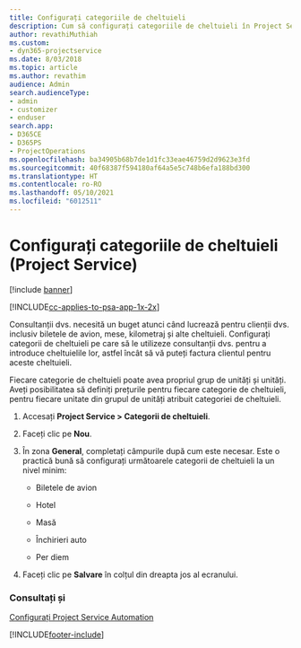 ```yaml
---
title: Configurați categoriile de cheltuieli
description: Cum să configurați categoriile de cheltuieli în Project Service
author: revathiMuthiah
ms.custom:
- dyn365-projectservice
ms.date: 8/03/2018
ms.topic: article
ms.author: revathim
audience: Admin
search.audienceType:
- admin
- customizer
- enduser
search.app:
- D365CE
- D365PS
- ProjectOperations
ms.openlocfilehash: ba34905b68b7de1d1fc33eae46759d2d9623e3fd
ms.sourcegitcommit: 40f68387f594180af64a5e5c748b6efa188bd300
ms.translationtype: HT
ms.contentlocale: ro-RO
ms.lasthandoff: 05/10/2021
ms.locfileid: "6012511"
---
```

# <a name="configure-expense-categories-project-service"></a>Configurați categoriile de cheltuieli (Project Service)

[!include [banner](../includes/psa-now-project-operations.md)]

[!INCLUDE[cc-applies-to-psa-app-1x-2x](../includes/cc-applies-to-psa-app-1x-2x.md)]

Consultanții dvs. necesită un buget atunci când lucrează pentru clienții dvs. inclusiv biletele de avion, mese, kilometraj și alte cheltuieli. Configurați categorii de cheltuieli pe care să le utilizeze consultanții dvs. pentru a introduce cheltuielile lor, astfel încât să vă puteți factura clientul pentru aceste cheltuieli.  
  
Fiecare categorie de cheltuieli poate avea propriul grup de unități și unități. Aveți posibilitatea să definiți prețurile pentru fiecare categorie de cheltuieli, pentru fiecare unitate din grupul de unități atribuit categoriei de cheltuieli.  
  
1.  Accesați **Project Service > Categorii de cheltuieli**.  
  
2.  Faceți clic pe **Nou**.  
  
3.  În zona **General**, completați câmpurile după cum este necesar. Este o practică bună să configurați următoarele categorii de cheltuieli la un nivel minim:  
  
    -   Biletele de avion  
  
    -   Hotel  
  
    -   Masă  
  
    -   Închirieri auto  
  
    -   Per diem  
  
4.  Faceți clic pe **Salvare** în colțul din dreapta jos al ecranului.  
  
### <a name="see-also"></a>Consultați și  
 [Configurați Project Service Automation](../psa/configure.md)


[!INCLUDE[footer-include](../includes/footer-banner.md)]